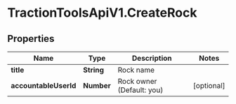 # TractionToolsApiV1.CreateRock

## Properties
Name | Type | Description | Notes
------------ | ------------- | ------------- | -------------
**title** | **String** | Rock name | 
**accountableUserId** | **Number** | Rock owner (Default: you) | [optional] 


